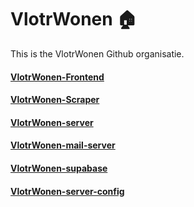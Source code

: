 # VlotrWonen 🏠
This is the VlotrWonen Github organisatie.

#### [VlotrWonen-Frontend](https://github.com/VlotrWonen/VlotrWonen-Frontend)
#### [VlotrWonen-Scraper](https://github.com/VlotrWonen/VlotrWonen-Scraper)
#### [VlotrWonen-server](https://github.com/VlotrWonen/VlotrWonen-server)
#### [VlotrWonen-mail-server](https://github.com/VlotrWonen/VlotrWonen-mail-server)
#### [VlotrWonen-supabase](https://github.com/VlotrWonen/VlotrWonen-supabase)
#### [VlotrWonen-server-config](https://github.com/VlotrWonen/VlotrWonen-server-config)

<!--
**Here are some ideas to get you started:**
🙋‍♀️ A short introduction - what is your organization all about?
🌈 Contribution guidelines - how can the community get involved?
👩‍💻 Useful resources - where can the community find your docs? Is there anything else the community should know?
🍿 Fun facts - what does your team eat for breakfast?
🧙 Remember, you can do mighty things with the power of [Markdown](https://docs.github.com/github/writing-on-github/getting-started-with-writing-and-formatting-on-github/basic-writing-and-formatting-syntax)
-->
